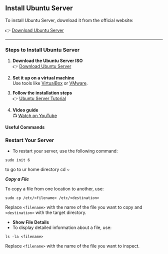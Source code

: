 ## Install Ubuntu Server

To install Ubuntu Server, download it from the official website:

👉 [Download Ubuntu Server](https://ubuntu.com/download/server)

---

### Steps to Install Ubuntu Server

1. **Download the Ubuntu Server ISO**  
   👉 [Download Ubuntu Server](https://ubuntu.com/download/server)

2. **Set it up on a virtual machine**  
   Use tools like [VirtualBox](https://www.virtualbox.org/) or [VMware](https://www.vmware.com/).

3. **Follow the installation steps**  
   👉 [Ubuntu Server Tutorial](https://ubuntu.com/tutorials/install-ubuntu-server)

4. **Video guide**  
   📺 [Watch on YouTube](https://www.youtube.com/watch?v=zs2zdVPwZ7E)

**Useful Commands**
### Restart Your Server

- To restart your server, use the following command:
  
```
sudo init 6

```
to go to ur home directory cd ~

***Copy a File***

To copy a file from one location to another, use:

```
sudo cp /etc/<filename> /etc/<destination>
```
Replace `<filename>` with the name of the file you want to copy and `<destination>` with the target directory.

- **Show File Details**
 - To display detailed information about a file, use:
```
ls -la <filename>
```
Replace `<filename>` with the name of the file you want to inspect.   
